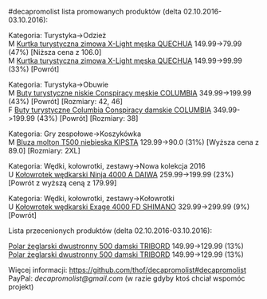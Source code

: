 #decapromolist lista promowanych produktów (delta 02.10.2016-03.10.2016):

Kategoria: Turystyka->Odzież  
M [Kurtka turystyczna zimowa X-Light męska QUECHUA](http://www.decathlon.pl/kurtka-puchowa-x-light-mska-id_8344416.html) 149.99->79.99 (47%) [Niższa cena z 106.0]  
M [Kurtka turystyczna zimowa X-Light męska QUECHUA](http://www.decathlon.pl/kurtka-puchowa-x-light-mska-id_8344413.html) 149.99->99.99 (33%) [Powrót]  

Kategoria: Turystyka->Obuwie  
M [Buty turystyczne niskie Conspiracy męskie COLUMBIA](http://www.decathlon.pl/buty-conspiracy-mskie-id_8369214.html) 349.99->199.99 (43%) [Powrót] [Rozmiary: 42, 46]  
F [Buty turystyczne Columbia Conspiracy damskie COLUMBIA](http://www.decathlon.pl/columbia-conspiracy-damskie-id_8369216.html) 349.99->199.99 (43%) [Powrót] [Rozmiary: 38]  

Kategoria: Gry zespołowe->Koszykówka  
M [Bluza molton T500 niebieska KIPSTA](http://www.decathlon.pl/bluza-z-kapturem-do-piki-nonej-molton-500--id_8280059.html) 129.99->90.0 (31%) [Wyższa cena z 89.0] [Rozmiary: 2XL]  

Kategoria: Wędki, kołowrotki, zestawy->Nowa kolekcja 2016  
U [Kołowrotek wędkarski Ninja 4000 A DAIWA](http://www.decathlon.pl/koowrotek-ninja-4000-a-id_8361048.html) 259.99->199.99 (23%) [Powrót z wyższą ceną z 179.99]  

Kategoria: Wędki, kołowrotki, zestawy->Kołowrotki  
U [Kołowrotek wędkarski Exage 4000 FD SHIMANO](http://www.decathlon.pl/koowrotek-exage-4000-fd-id_8297793.html) 329.99->299.99 (9%) [Powrót]  


Lista przecenionych produktów (delta 02.10.2016-03.10.2016):

[Polar żeglarski dwustronny 500 damski TRIBORD](http://www.decathlon.pl/polar-eglarski-dwustronny-500-id_8367818.html) 149.99->129.99 (13%)  
[Polar żeglarski dwustronny 500 damski TRIBORD](http://www.decathlon.pl/polar-eglarski-dwustronny-500-id_8367819.html) 149.99->129.99 (13%)  

Więcej informacji: https://github.com/thof/decapromolist#decapromolist  
PayPal: _decapromolist@gmail.com_ (w razie gdyby ktoś chciał wspomóc projekt)  
